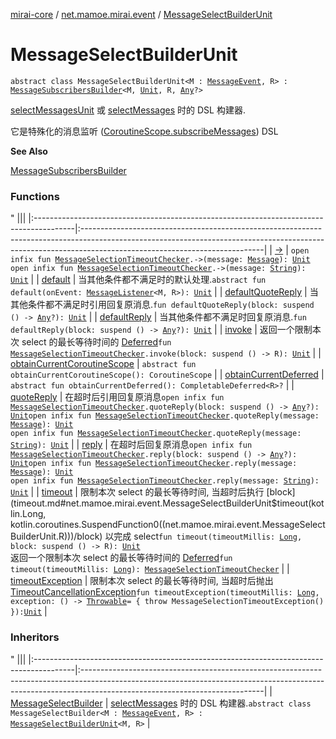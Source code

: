 [mirai-core](../../index.md) / [net.mamoe.mirai.event](../index.md) / [MessageSelectBuilderUnit](./index.md)

# MessageSelectBuilderUnit

`abstract class MessageSelectBuilderUnit<M : `[`MessageEvent`](../../net.mamoe.mirai.message/-message-event/index.md)`, R> : `[`MessageSubscribersBuilder`](../-message-subscribers-builder/index.md)`<M, `[`Unit`](https://kotlinlang.org/api/latest/jvm/stdlib/kotlin/-unit/index.html)`, R, `[`Any`](https://kotlinlang.org/api/latest/jvm/stdlib/kotlin/-any/index.html)`?>`

[selectMessagesUnit](../select-messages-unit.md) 或 [selectMessages](../select-messages.md) 时的 DSL 构建器.

它是特殊化的消息监听 ([CoroutineScope.subscribeMessages](#)) DSL

**See Also**

[MessageSubscribersBuilder](../-message-subscribers-builder/index.md)

### Functions

"
                                    |||
                                    |:----------------------------------------------------------------------------------------|:---------------------------------------------------------------------------------------------------------------------------------------------------------------------------------------------------------|
                                    | [-&gt;](--.md) | `open infix fun `[`MessageSelectionTimeoutChecker`](../-message-selection-timeout-checker/index.md)`.->(message: `[`Message`](../../net.mamoe.mirai.message.data/-message/index.md)`): `[`Unit`](https://kotlinlang.org/api/latest/jvm/stdlib/kotlin/-unit/index.html)<br>`open infix fun `[`MessageSelectionTimeoutChecker`](../-message-selection-timeout-checker/index.md)`.->(message: `[`String`](https://kotlinlang.org/api/latest/jvm/stdlib/kotlin/-string/index.html)`): `[`Unit`](https://kotlinlang.org/api/latest/jvm/stdlib/kotlin/-unit/index.html) |
| [default](default.md) | 当其他条件都不满足时的默认处理.`abstract fun default(onEvent: `[`MessageListener`](../-message-listener.md)`<M, R>): `[`Unit`](https://kotlinlang.org/api/latest/jvm/stdlib/kotlin/-unit/index.html) |
| [defaultQuoteReply](default-quote-reply.md) | 当其他条件都不满足时引用回复原消息.`fun defaultQuoteReply(block: suspend () -> `[`Any`](https://kotlinlang.org/api/latest/jvm/stdlib/kotlin/-any/index.html)`?): `[`Unit`](https://kotlinlang.org/api/latest/jvm/stdlib/kotlin/-unit/index.html) |
| [defaultReply](default-reply.md) | 当其他条件都不满足时回复原消息.`fun defaultReply(block: suspend () -> `[`Any`](https://kotlinlang.org/api/latest/jvm/stdlib/kotlin/-any/index.html)`?): `[`Unit`](https://kotlinlang.org/api/latest/jvm/stdlib/kotlin/-unit/index.html) |
| [invoke](invoke.md) | 返回一个限制本次 select 的最长等待时间的 [Deferred](#)`fun `[`MessageSelectionTimeoutChecker`](../-message-selection-timeout-checker/index.md)`.invoke(block: suspend () -> R): `[`Unit`](https://kotlinlang.org/api/latest/jvm/stdlib/kotlin/-unit/index.html) |
| [obtainCurrentCoroutineScope](obtain-current-coroutine-scope.md) | `abstract fun obtainCurrentCoroutineScope(): CoroutineScope` |
| [obtainCurrentDeferred](obtain-current-deferred.md) | `abstract fun obtainCurrentDeferred(): CompletableDeferred<R>?` |
| [quoteReply](quote-reply.md) | 在超时后引用回复原消息`open infix fun `[`MessageSelectionTimeoutChecker`](../-message-selection-timeout-checker/index.md)`.quoteReply(block: suspend () -> `[`Any`](https://kotlinlang.org/api/latest/jvm/stdlib/kotlin/-any/index.html)`?): `[`Unit`](https://kotlinlang.org/api/latest/jvm/stdlib/kotlin/-unit/index.html)`open infix fun `[`MessageSelectionTimeoutChecker`](../-message-selection-timeout-checker/index.md)`.quoteReply(message: `[`Message`](../../net.mamoe.mirai.message.data/-message/index.md)`): `[`Unit`](https://kotlinlang.org/api/latest/jvm/stdlib/kotlin/-unit/index.html)<br>`open infix fun `[`MessageSelectionTimeoutChecker`](../-message-selection-timeout-checker/index.md)`.quoteReply(message: `[`String`](https://kotlinlang.org/api/latest/jvm/stdlib/kotlin/-string/index.html)`): `[`Unit`](https://kotlinlang.org/api/latest/jvm/stdlib/kotlin/-unit/index.html) |
| [reply](reply.md) | 在超时后回复原消息`open infix fun `[`MessageSelectionTimeoutChecker`](../-message-selection-timeout-checker/index.md)`.reply(block: suspend () -> `[`Any`](https://kotlinlang.org/api/latest/jvm/stdlib/kotlin/-any/index.html)`?): `[`Unit`](https://kotlinlang.org/api/latest/jvm/stdlib/kotlin/-unit/index.html)`open infix fun `[`MessageSelectionTimeoutChecker`](../-message-selection-timeout-checker/index.md)`.reply(message: `[`Message`](../../net.mamoe.mirai.message.data/-message/index.md)`): `[`Unit`](https://kotlinlang.org/api/latest/jvm/stdlib/kotlin/-unit/index.html)<br>`open infix fun `[`MessageSelectionTimeoutChecker`](../-message-selection-timeout-checker/index.md)`.reply(message: `[`String`](https://kotlinlang.org/api/latest/jvm/stdlib/kotlin/-string/index.html)`): `[`Unit`](https://kotlinlang.org/api/latest/jvm/stdlib/kotlin/-unit/index.html) |
| [timeout](timeout.md) | 限制本次 select 的最长等待时间, 当超时后执行 [block](timeout.md#net.mamoe.mirai.event.MessageSelectBuilderUnit$timeout(kotlin.Long, kotlin.coroutines.SuspendFunction0((net.mamoe.mirai.event.MessageSelectBuilderUnit.R)))/block) 以完成 select`fun timeout(timeoutMillis: `[`Long`](https://kotlinlang.org/api/latest/jvm/stdlib/kotlin/-long/index.html)`, block: suspend () -> R): `[`Unit`](https://kotlinlang.org/api/latest/jvm/stdlib/kotlin/-unit/index.html)<br>返回一个限制本次 select 的最长等待时间的 [Deferred](#)`fun timeout(timeoutMillis: `[`Long`](https://kotlinlang.org/api/latest/jvm/stdlib/kotlin/-long/index.html)`): `[`MessageSelectionTimeoutChecker`](../-message-selection-timeout-checker/index.md) |
| [timeoutException](timeout-exception.md) | 限制本次 select 的最长等待时间, 当超时后抛出 [TimeoutCancellationException](#)`fun timeoutException(timeoutMillis: `[`Long`](https://kotlinlang.org/api/latest/jvm/stdlib/kotlin/-long/index.html)`, exception: () -> `[`Throwable`](https://kotlinlang.org/api/latest/jvm/stdlib/kotlin/-throwable/index.html)` = { throw MessageSelectionTimeoutException() }): `[`Unit`](https://kotlinlang.org/api/latest/jvm/stdlib/kotlin/-unit/index.html) |

### Inheritors

"
                                    |||
                                    |:----------------------------------------------------------------------------------------|:---------------------------------------------------------------------------------------------------------------------------------------------------------------------------------------------------------|
                                    | [MessageSelectBuilder](../-message-select-builder.md) | [selectMessages](../select-messages.md) 时的 DSL 构建器.`abstract class MessageSelectBuilder<M : `[`MessageEvent`](../../net.mamoe.mirai.message/-message-event/index.md)`, R> : `[`MessageSelectBuilderUnit`](./index.md)`<M, R>` |

